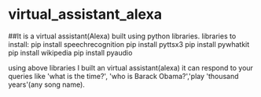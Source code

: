 # virtual_assistant_alexa
##It is a virtual assistant(Alexa) built using python libraries.
libraries to install:
pip install speechrecognition
pip install pyttsx3
pip install pywhatkit
pip install wikipedia
pip install pyaudio

using above libraries I built an virtual assistant(alexa) it can respond to your queries like 
'what is the time?', 'who is Barack Obama?','play 'thousand years'(any song name).
